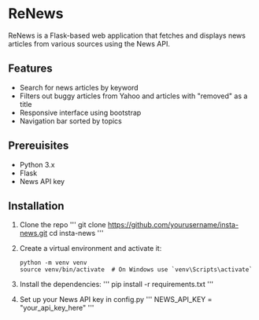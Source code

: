 # ReNews
ReNews is a Flask-based web application that fetches and displays news articles from various sources using the News API.

## Features
- Search for news articles by keyword
- Filters out buggy articles from Yahoo and articles with "removed" as a title
- Responsive interface using bootstrap
- Navigation bar sorted by topics

## Prereuisites
- Python 3.x
- Flask
- News API key
  
## Installation
1. Clone the repo
   '''
   git clone https://github.com/yourusername/insta-news.git
    cd insta-news
    '''

2. Create a virtual environment and activate it:
    ```
    python -m venv venv
    source venv/bin/activate  # On Windows use `venv\Scripts\activate`
    ```

3. Install the dependencies:
   '''
   pip install -r requirements.txt
   '''

4. Set up your News API key in config.py
   '''
   NEWS_API_KEY = "your_api_key_here"
   '''
